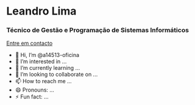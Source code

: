<h1>Leandro Lima</h1>
<h3>Técnico de Gestão e Programação de Sistemas Informáticos</h3>
<a href="mailto:a14513@oficina.pt">
  Entre em contacto
</a> <br>

- 👋 Hi, I’m @a14513-oficina
- 👀 I’m interested in ...
- 🌱 I’m currently learning ...
- 💞️ I’m looking to collaborate on ...
- 📫 How to reach me ...
- 😄 Pronouns: ...
- ⚡ Fun fact: ...

<!---
a14513-oficina/a14513-oficina is a ✨ special ✨ repository because its `README.md` (this file) appears on your GitHub profile.
You can click the Preview link to take a look at your changes.
--->
